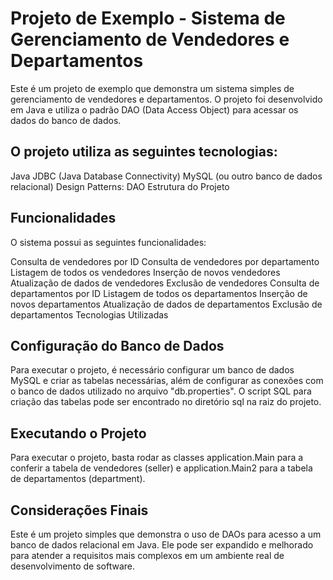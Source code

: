 # Projeto de Exemplo - Sistema de Gerenciamento de Vendedores e Departamentos
Este é um projeto de exemplo que demonstra um sistema simples de gerenciamento de vendedores e departamentos. O projeto foi desenvolvido em Java e utiliza o padrão DAO (Data Access Object) para acessar os dados do banco de dados.

## O projeto utiliza as seguintes tecnologias:

Java
JDBC (Java Database Connectivity)
MySQL (ou outro banco de dados relacional)
Design Patterns: DAO
Estrutura do Projeto

## Funcionalidades
O sistema possui as seguintes funcionalidades:

Consulta de vendedores por ID
Consulta de vendedores por departamento
Listagem de todos os vendedores
Inserção de novos vendedores
Atualização de dados de vendedores
Exclusão de vendedores
Consulta de departamentos por ID
Listagem de todos os departamentos
Inserção de novos departamentos
Atualização de dados de departamentos
Exclusão de departamentos
Tecnologias Utilizadas

## Configuração do Banco de Dados
Para executar o projeto, é necessário configurar um banco de dados MySQL e criar as tabelas necessárias, além de configurar as conexões com o banco de dados utilizado no arquivo "db.properties". O script SQL para criação das tabelas pode ser encontrado no diretório sql na raiz do projeto.

## Executando o Projeto
Para executar o projeto, basta rodar as classes application.Main para a conferir a tabela de vendedores (seller) e application.Main2 para a tabela de departamentos (department).

## Considerações Finais
Este é um projeto simples que demonstra o uso de DAOs para acesso a um banco de dados relacional em Java. Ele pode ser expandido e melhorado para atender a requisitos mais complexos em um ambiente real de desenvolvimento de software.
